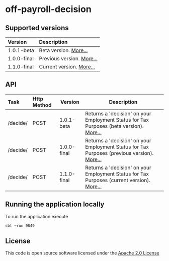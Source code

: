 # off-payroll-decision


## Supported versions
| Version | Description |
|:--------|:------------|
|1.0.1-beta|Beta version. [More...](./docs/api_1.0.1-beta.md)|
|1.0.0-final|Previous version. [More...](./docs/api_1.0.0-final.md)|
|1.1.0-final|Current version. [More...](./docs/api_1.1.0-final.md)|



## API
| Task    | Http Method | Version   | Description |
|:--------|:------------|-----------|-------------|
|/decide/ | POST        |1.0.1-beta |Returns a 'decision' on your Employment Status for Tax Purposes (beta version). [More...](./docs/api_1.0.1-beta.md)|
|/decide/ | POST        |1.0.0-final|Returns a 'decision' on your Employment Status for Tax Purposes (previous version). [More...](./docs/api_1.0.0-final.md)|
|/decide/ | POST        |1.1.0-final|Returns a 'decision' on your Employment Status for Tax Purposes (current version). [More...](./docs/api_1.1.0-final.md)|


## Running the application locally
To run the application execute

```
sbt ~run 9849

```

## License

This code is open source software licensed under the [Apache 2.0 License](http://www.apache.org/licenses/LICENSE-2.0.html)
